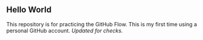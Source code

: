 ## Hello World
This repository is for practicing the GitHub Flow.
This is my first time using a personal GitHub account. 
*Updated for checks.*
